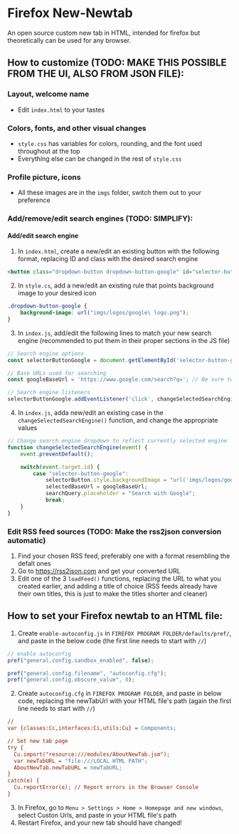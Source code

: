 # Firefox New-Newtab
An open source custom new tab in HTML, intended for firefox but theoretically can be used for any browser.

## How to customize (TODO: MAKE THIS POSSIBLE FROM THE UI, ALSO FROM JSON FILE):

### Layout, welcome name

- Edit `index.html` to your tastes

### Colors, fonts, and other visual changes

- `style.css` has variables for colors, rounding, and the font used throughout at the top
- Everything else can be changed in the rest of `style.css`

### Profile picture, icons

- All these images are in the `imgs` folder, switch them out to your preference

### Add/remove/edit search engines (TODO: SIMPLIFY):

#### Add/edit search engine

1. In `index.html`, create a new/edit an existing button with the following format, replacing ID and class with the desired search engine

```html
<button class="dropdown-button dropdown-button-google" id="selector-button-google">#</button>
```

2. In `style.cs`, add a new/edit an existing rule that points background image to your desired icon

```css
.dropdown-button-google {
    background-image: url("imgs/logos/google\ logo.png");
}
```

3. In `index.js`, add/edit the following lines to match your new search engine (recommended to put them in their proper sections in the JS file)

```js
// Search engine options
const selectorButtonGoogle = document.getElementById('selector-button-google');

// Base URLs used for searching
const googleBaseUrl = 'https://www.google.com/search?q='; // Be sure to test this URL with spaces

// Search engine listeners
selectorButtonGoogle.addEventListener('click', changeSelectedSearchEngine);
```

4. In `index.js`, adda new/edit an existing case in the `changeSelectedSearchEngine()` function, and change the appropriate values

```js
// Change search engine dropdown to reflect currently selected engine
function changeSelectedSearchEngine(event) {
    event.preventDefault();

    switch(event.target.id) {
        case "selector-button-google":
            selectorButton.style.backgroundImage = "url('imgs/logos/google\ logo.png')";
            selectedBaseUrl = googleBaseUrl;
            searchQuery.placeholder = "Search with Google";
            break;
    }
}
```

### Edit RSS feed sources (TODO: Make the rss2json conversion automatic)

1. Find your chosen RSS feed, preferably one with a format resembling the defalt ones
2. Go to https://rss2json.com and get your converted URL
3. Edit one of the 3 `loadFeed()` functions, replacing the URL to what you created earlier, and adding a title of choice (RSS feeds already have their own titles, this is just to make the titles shorter and cleaner)

## How to set your Firefox newtab to an HTML file:

1. Create `enable-autoconfig.js` in `FIREFOX PROGRAM FOLDER/defaults/pref/`, and paste in the below code (the first line needs to start with `//`)

```js
// enable autoconfig
pref("general.config.sandbox_enabled", false);

pref("general.config.filename", "autoconfig.cfg");
pref("general.config.obscure_value", 0);
```

2. Create `autoconfig.cfg` in `FIREFOX PROGRAM FOLDER`, and paste in below code, replacing the newTabUrl with your HTML file's path (again the first line needs to start with `//`)

```cfg
//
var {classes:Cc,interfaces:Ci,utils:Cu} = Components;

// Set new tab page
try {
  Cu.import("resource:///modules/AboutNewTab.jsm");
  var newTabURL = "file:///LOCAL HTML PATH";
  AboutNewTab.newTabURL = newTabURL;
}
catch(e) {
  Cu.reportError(e); // Report errors in the Browser Console
}
```

3. In Firefox, go to `Menu > Settings > Home > Homepage and new windows`, select Custon Urls, and paste in your HTML file's path
4. Restart Firefox, and your new tab should have changed!
